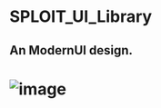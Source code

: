 # SPLOIT_UI_Library
## An ModernUI design.

# ![image](https://github.com/KTSGod/SPLOIT/assets/130867163/346387b1-4f2d-4967-9bc0-30cab9acd0d7)

